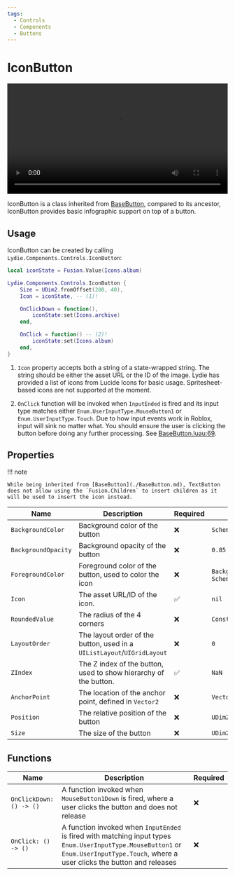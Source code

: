 ```yaml
---
tags:
  - Controls
  - Components
  - Buttons
---
```


# IconButton

<video width="100%" loop autoplay>
  <source src="preview.mp4" type="video/mp4">
</video>

IconButton is a class inherited from [BaseButton](./BaseButton.md), compared to its ancestor, IconButton provides basic infographic support on top of a button.

## Usage
IconButton can be created by calling `Lydie.Components.Controls.IconButton`:

```lua
local iconState = Fusion.Value(Icons.album)

Lydie.Components.Controls.IconButton {
    Size = UDim2.fromOffset(200, 40),
    Icon = iconState, -- (1)!

    OnClickDown = function(),
        iconState:set(Icons.archive)
    end,

    OnClick = function() -- (2)!
        iconState:set(Icons.album)
    end,
}
```

1.  `Icon` property accepts both a string of a state-wrapped string. The string should be either the asset URL or the ID of the image. Lydie has provided a list of icons from Lucide Icons for basic usage. Spritesheet-based icons are not supported at the moment.

2.  `OnClick` function will be invoked when `InputEnded` is fired and its input type matches either `Enum.UserInputType.MouseButton1` or `Enum.UserInputType.Touch`. Due to how input events work in Roblox, input will sink no matter what. You should ensure the user is clicking the button before doing any further processing. See [BaseButton.luau:69](https://github.com/7kayoh/Lydie/blob/8ee2f0d74b97db8a30f576396c194ed34eba28b4/src/Components/Controls/BaseButton.luau#L69).

## Properties

!!! note

    While being inherited from [BaseButton](./BaseButton.md), TextButton does not allow using the `Fusion.Children` to insert children as it will be used to insert the icon instead.

| Name        | Description                          | Required | Default |
| ----------- | ------------------------------------ | -------- | ------- |
| `BackgroundColor`       | Background color of the button  | :x: | `Scheme.GetAnimated(Scheme.Color.Text.Primary)` |
| `BackgroundOpacity`       | Background opacity of the button | :x: | `0.85` |
| `ForegroundColor`       | Foreground color of the button, used to color the icon | :x: | `BackgroundColor` or `Scheme.GetAnimated(Scheme.Color.Text.Primary)` |
| `Icon`       | The asset URL/ID of the icon. | :white_check_mark: | `nil` |
| `RoundedValue`    | The radius of the 4 corners | :x: | `Constants.RoundedValues[8]` |
| `LayoutOrder` | The layout order of the button, used in a `UIListLayout`/`UIGridLayout` | :x: | `0` |
| `ZIndex` | The Z index of the button, used to show hierarchy of the button. | :white_check_mark: | `NaN` |
| `AnchorPoint` | The location of the anchor point, defined in `Vector2` | :x: | `Vector2.new(0, 0)` |
| `Position` | The relative position of the button | :x: | `UDim2.fromScale(0, 0)` |
| `Size` | The size of the button | :x: | `UDim2.fromOffset(200, 50)` |

## Functions
| Name        | Description                          | Required |
| ----------- | ------------------------------------ | -------- |
| `OnClickDown: () -> ()` | A function invoked when `MouseButton1Down` is fired, where a user clicks the button and does not release | :x: |
| `OnClick: () -> ()` | A function invoked when `InputEnded` is fired with matching input types `Enum.UserInputType.MouseButton1` or `Enum.UserInputType.Touch`, where a user clicks the button and releases | :x: |